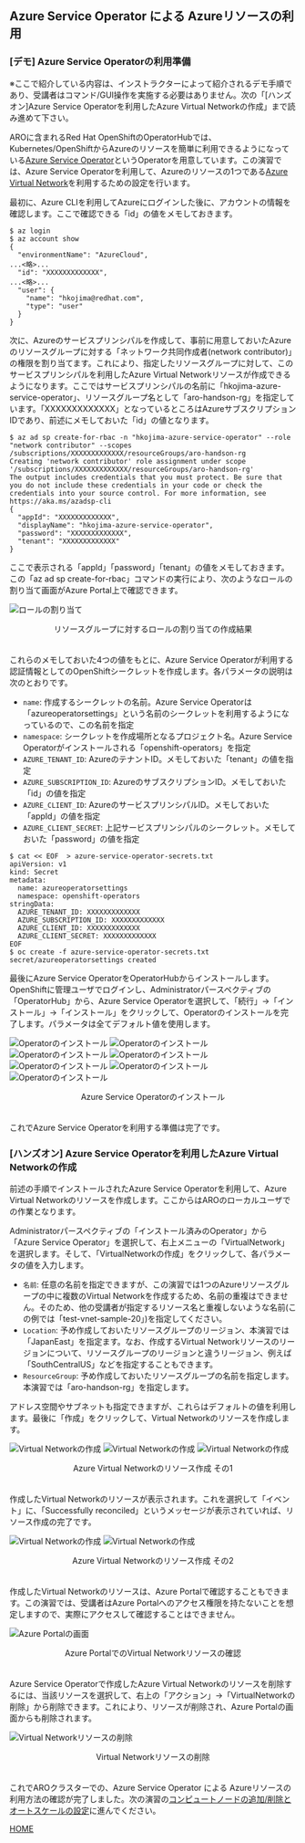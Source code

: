 ## Azure Service Operator による Azureリソースの利用

### [デモ] Azure Service Operatorの利用準備

※ここで紹介している内容は、インストラクターによって紹介されるデモ手順であり、受講者はコマンド/GUI操作を実施する必要はありません。次の「[ハンズオン]Azure Service Operatorを利用したAzure Virtual Networkの作成」まで読み進めて下さい。

AROに含まれるRed Hat OpenShiftのOperatorHubでは、Kubernetes/OpenShiftからAzureのリソースを簡単に利用できるようになっている[Azure Service Operator](https://github.com/Azure/azure-service-operator)というOperatorを用意しています。この演習では、Azure Service Operatorを利用して、Azureのリソースの1つである[Azure Virtual Network](https://azure.microsoft.com/ja-jp/pricing/details/virtual-network/)を利用するための設定を行います。

最初に、Azure CLIを利用してAzureにログインした後に、アカウントの情報を確認します。ここで確認できる「id」の値をメモしておきます。
```
$ az login
$ az account show
{
  "environmentName": "AzureCloud",
...<略>...
  "id": "XXXXXXXXXXXXX",
...<略>...
  "user": {
    "name": "hkojima@redhat.com",
    "type": "user"
  }
}
```

次に、Azureのサービスプリンシパルを作成して、事前に用意しておいたAzureのリソースグループに対する「ネットワーク共同作成者(network contributor)」の権限を割り当てます。これにより、指定したリソースグループに対して、このサービスプリンシパルを利用したAzure Virtual Networkリソースが作成できるようになります。ここではサービスプリンシパルの名前に「hkojima-azure-service-operator」、リソースグループ名として「aro-handson-rg」を指定しています。「XXXXXXXXXXXXX」となっているところはAzureサブスクリプションIDであり、前述にメモしておいた「id」の値となります。
```
$ az ad sp create-for-rbac -n "hkojima-azure-service-operator" --role "network contributor" --scopes /subscriptions/XXXXXXXXXXXXX/resourceGroups/aro-handson-rg
Creating 'network contributor' role assignment under scope '/subscriptions/XXXXXXXXXXXXX/resourceGroups/aro-handson-rg'
The output includes credentials that you must protect. Be sure that you do not include these credentials in your code or check the credentials into your source control. For more information, see https://aka.ms/azadsp-cli
{
  "appId": "XXXXXXXXXXXXX",
  "displayName": "hkojima-azure-service-operator",
  "password": "XXXXXXXXXXXXX",
  "tenant": "XXXXXXXXXXXXX"
}
```

ここで表示される「appId」「password」「tenant」の値をメモしておきます。この「az ad sp create-for-rbac」コマンドの実行により、次のようなロールの割り当て画面がAzure Portal上で確認できます。

![ロールの割り当て](./images/role-assignment.png)
<div style="text-align: center;">リソースグループに対するロールの割り当ての作成結果</div>　


これらのメモしておいた4つの値をもとに、Azure Service Operatorが利用する認証情報としてのOpenShiftシークレットを作成します。各パラメータの説明は次のとおりです。

- `name`: 作成するシークレットの名前。Azure Service Operatorは「azureoperatorsettings」という名前のシークレットを利用するようになっているので、この名前を指定
- `namespace`: シークレットを作成場所となるプロジェクト名。Azure Service Operatorがインストールされる「openshift-operators」を指定
- `AZURE_TENANT_ID`: AzureのテナントID。メモしておいた「tenant」の値を指定
- `AZURE_SUBSCRIPTION_ID`: AzureのサブスクリプションID。メモしておいた「id」の値を指定
- `AZURE_CLIENT_ID`: AzureのサービスプリンシパルID。メモしておいた「appId」の値を指定
- `AZURE_CLIENT_SECRET`: 上記サービスプリンシパルのシークレット。メモしておいた「password」の値を指定

```
$ cat << EOF  > azure-service-operator-secrets.txt 
apiVersion: v1
kind: Secret
metadata:
  name: azureoperatorsettings
  namespace: openshift-operators
stringData:
  AZURE_TENANT_ID: XXXXXXXXXXXXX
  AZURE_SUBSCRIPTION_ID: XXXXXXXXXXXXX
  AZURE_CLIENT_ID: XXXXXXXXXXXXX
  AZURE_CLIENT_SECRET: XXXXXXXXXXXXX
EOF
$ oc create -f azure-service-operator-secrets.txt
secret/azureoperatorsettings created
```

最後にAzure Service OperatorをOperatorHubからインストールします。OpenShiftに管理ユーザでログインし、Administratorパースペクティブの「OperatorHub」から、Azure Service Operatorを選択して、「続行」→「インストール」→「インストール」をクリックして、Operatorのインストールを完了します。パラメータは全てデフォルト値を使用します。

![Operatorのインストール](./images/operator-install1.png)
![Operatorのインストール](./images/operator-install2.png)
![Operatorのインストール](./images/operator-install3.png)
![Operatorのインストール](./images/operator-install4.png)
![Operatorのインストール](./images/operator-install5.png)
![Operatorのインストール](./images/operator-install6.png)
![Operatorのインストール](./images/operator-install7.png)
<div style="text-align: center;">Azure Service Operatorのインストール</div>　

これでAzure Service Operatorを利用する準備は完了です。


### [ハンズオン] Azure Service Operatorを利用したAzure Virtual Networkの作成

前述の手順でインストールされたAzure Service Operatorを利用して、Azure Virtual Networkのリソースを作成します。ここからはAROのローカルユーザでの作業となります。

Administratorパースペクティブの「インストール済みのOperator」から「Azure Service Operator」を選択して、右上メニューの「VirtualNetwork」を選択します。そして、「VirtualNetworkの作成」をクリックして、各パラメータの値を入力します。

- `名前`: 任意の名前を指定できますが、この演習では1つのAzureリソースグループの中に複数のVirtual Networkを作成するため、名前の重複はできません。そのため、他の受講者が指定するリソース名と重複しないような名前(この例では「test-vnet-sample-20」)を指定してください。
- `Location`: 予め作成しておいたリソースグループのリージョン、本演習では「JapanEast」を指定ます。なお、作成するVirtual Networkリソースのリージョンについて、リソースグループのリージョンと違うリージョン、例えば「SouthCentralUS」などを指定することもできます。
- `ResourceGroup`: 予め作成しておいたリソースグループの名前を指定します。本演習では「aro-handson-rg」を指定します。

アドレス空間やサブネットも指定できますが、これらはデフォルトの値を利用します。最後に「作成」をクリックして、Virtual Networkのリソースを作成します。

![Virtual Networkの作成](./images/network-create1.png)
![Virtual Networkの作成](./images/network-create2.png)
![Virtual Networkの作成](./images/network-create3.png)
<div style="text-align: center;">Azure Virtual Networkのリソース作成 その1</div>　

作成したVirtual Networkのリソースが表示されます。これを選択して「イベント」に、「Successfully reconciled」というメッセージが表示されていれば、リソース作成の完了です。

![Virtual Networkの作成](./images/network-create4.png)
![Virtual Networkの作成](./images/network-create5.png)
<div style="text-align: center;">Azure Virtual Networkのリソース作成 その2</div>　

作成したVirtual Networkのリソースは、Azure Portalで確認することもできます。この演習では、受講者はAzure Portalへのアクセス権限を持たないことを想定しますので、実際にアクセスして確認することはできません。

![Azure Portalの画面](./images/azure-portal.png)
<div style="text-align: center;">Azure PortalでのVirtual Networkリソースの確認</div>　

Azure Service Operatorで作成したAzure Virtual Networkのリソースを削除するには、当該リソースを選択して、右上の「アクション」→「VirtualNetworkの削除」から削除できます。これにより、リソースが削除され、Azure Portalの画面からも削除されます。

![Virtual Networkリソースの削除](./images/resource-delete.png)
<div style="text-align: center;">Virtual Networkリソースの削除</div>　


これでAROクラスターでの、Azure Service Operator による Azureリソースの利用方法の確認が完了しました。次の演習の[コンピュートノードの追加/削除とオートスケールの設定](../aro-nodes)に進んでください。


[HOME](../../README.md)

